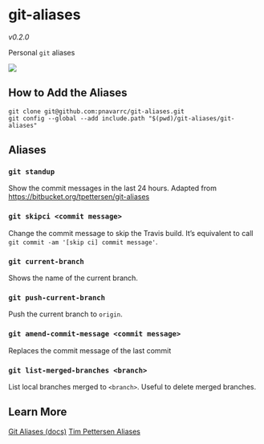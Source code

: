 # git-aliases
_v0.2.0_

Personal `git` aliases

<a href="https://zenhub.com"><img src="https://raw.githubusercontent.com/ZenHubIO/support/master/zenhub-badge.png"></a>

## How to Add the Aliases

```
git clone git@github.com:pnavarrc/git-aliases.git
git config --global --add include.path "$(pwd)/git-aliases/git-aliases"
```

## Aliases

### `git standup`

Show the commit messages in the last 24 hours. Adapted from https://bitbucket.org/tpettersen/git-aliases

### `git skipci <commit message>`

Change the commit message to skip the Travis build. It’s equivalent to call `git commit -am '[skip ci] commit message'`.

### `git current-branch`

Shows the name of the current branch.

### `git push-current-branch`

Push the current branch to `origin`.

### `git amend-commit-message <commit message>`

Replaces the commit message of the last commit

### `git list-merged-branches <branch>`

List local branches merged to `<branch>`. Useful to delete merged branches.

## Learn More

[Git Aliases (docs)](https://git-scm.com/book/en/v2/Git-Basics-Git-Aliases)
[Tim Pettersen Aliases](https://bitbucket.org/tpettersen/git-aliases)
